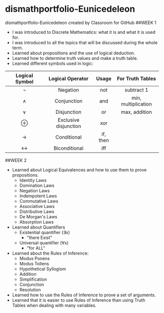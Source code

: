 # dismathportfolio-Eunicedeleon
dismathportfolio-Eunicedeleon created by Classroom for GitHub
##WEEK 1

- I was introduced to Discrete Mathematics: what it is and what it is used for.
- I was introduced to all the topics that will be discussed during the whole term.
- Learned about propositions and the use of logical deduction.
- Learned how to determine truth values and make a truth table.
- Learned different symbols used in logic:

| Logical Symbol  |  Logical Operator | Usage | For Truth Tables |
| :-----: |:-------:|:-----:|:-----:|
| ¬ |Negation | not | subtract 1|
| ∧ | Conjunction | and | min, multiplication |
| ∨ | Disjunction | or | max, addition |
| ⊕ | Exclusive disjunction | xor | 
| → | Conditional | if, then |
| ↔ | Biconditional | iff |


##WEEK 2

- Learned about Logical Equivalences and how to use them to prove propositions.
  - Identity Laws
  - Domination Laws
  - Negation Laws
  - Indempotent Laws
  - Commutative Laws
  - Associative Laws
  - Distributive Laws
  - De Morgan's Laws
  - Absorption Laws
- Learned about Quantifiers
  - Existential quantifier (∃x)
     - "there Exist" 
  - Universal quantifier (∀x)
     - "for ALL"
- Learned about the Rules of Inference:
  - Modus Ponens
  - Modus Tollens
  - Hypothetical Syllogism
  - Addition
  - Simplification
  - Conjunction
  - Resolution
- Learned how to use the Rules of Inference to prove a set of arguments.
- Learned that it is easier to use Rules of Inference than using Truth Tables when dealing with many variables.
